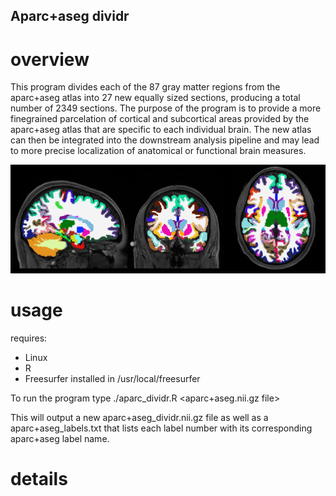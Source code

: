 ## Aparc+aseg dividr

# overview
This program divides each of the 87 gray matter regions from the aparc+aseg atlas into 27 new equally sized sections, producing a total number of 2349 sections. The purpose of the program is to provide a more finegrained parcelation of cortical and subcortical areas provided by the aparc+aseg atlas that are specific to each individual brain. The new atlas can then be integrated into the downstream analysis pipeline and may lead to more precise localization of anatomical or functional brain measures.

![hippo](https://github.com/iamnielsjanssen/aparcDividr/blob/master/aparc_dividr_loop.gif)

# usage
requires:
* Linux
* R
* Freesurfer installed in /usr/local/freesurfer

To run the program type
./aparc_dividr.R <aparc+aseg.nii.gz file>

This will output a new aparc+aseg_dividr.nii.gz file as well as a aparc+aseg_labels.txt that lists each label number with its corresponding aparc+aseg label name.

# details
